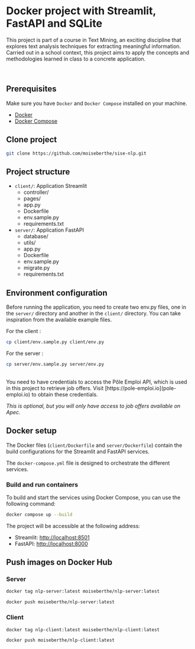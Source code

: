 # Docker project with Streamlit, FastAPI and SQLite


This project is part of a course in Text Mining, an exciting discipline that explores text analysis techniques for extracting meaningful information. Carried out in a school context, this project aims to apply the concepts and methodologies learned in class to a concrete application.<br>
<!-- This project is a demonstration of using Docker Compose to run a `Python` application consisting of `Streamlit`, `FastAPI`, and `SQLite` in `Docker` containers. -->
<br>

## Prerequisites

Make sure you have `Docker` and `Docker Compose` installed on your machine.

- [Docker](https://www.docker.com/get-started)
- [Docker Compose](https://docs.docker.com/compose/install/)

<!-- ## Make migration

Move in `server` folder

```bash
python migrate.py
``` -->

## Clone project

```bash
git clone https://github.com/moiseberthe/sise-nlp.git
```

## Project structure

- `client/`: Application Streamlit
  - controller/
  - pages/
  - app.py
  - Dockerfile
  - env.sample.py
  - requirements.txt
- `server/`: Application FastAPI
  - database/
  - utils/
  - app.py
  - Dockerfile
  - env.sample.py
  - migrate.py
  - requirements.txt

## Environment configuration

Before running the application, you need to create two env.py files, one in the `server/` directory and another in the `client/` directory. You can take inspiration from the available example files.<br>

For the client :
```bash
cp client/env.sample.py client/env.py 
```

For the server :
```bash
cp server/env.sample.py server/env.py 
```
<br>
You need to have credentials to access the Pôle Emploi API, which is used in this project to retrieve job offers. Visit [https://pole-emploi.io](pole-emploi.io) to obtain these credentials.<br>

*This is optional, but you will only have access to job offers available on Apec.*

## Docker setup
The Docker files (`client/Dockerfile` and `server/Dockerfile`) contain the build configurations for the Streamlit and FastAPI services.<br>

The `docker-compose.yml` file is designed to orchestrate the different services.

### Build and run containers

To build and start the services using Docker Compose, you can use the following command:
```bash
docker compose up --build
```

The project will be accessible at the following address:

- Streamlit: [http://localhost:8501](http://localhost:8501)
- FastAPI: [http://localhost:8000](http://localhost:8000)

## Push images on Docker Hub
### Server

```bash
docker tag nlp-server:latest moiseberthe/nlp-server:latest
```

```bash
docker push moiseberthe/nlp-server:latest
```

### Client

```bash
docker tag nlp-client:latest moiseberthe/nlp-client:latest
```

```bash
docker push moiseberthe/nlp-client:latest
```